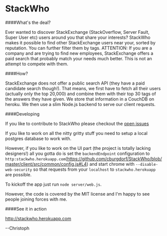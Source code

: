 # StackWho

####What's the deal?

Ever wanted to discover StackExchange (StackOverflow, Server Fault, Super User etc) users around you that share your interests? StackWho makes it possible to find other StackExchange users near your, sorted by reputation. You can further filter them by tags. ATTENTION: If you are a company and are trying to find new employees, StackExchange offers a paid search that probably match your needs much better. This is not an attempt to compete with them.

####How?

StackExchange does not offer a public search API (they have a paid candidate search though!). That means,
we first have to fetch all their users (actually only the top 20,000) and combine them with their top 30 tags of the answers they have given. We store that information in a CouchDB on heroku. We then use a slim Node.js
backend to serve our client requests.

####Developing

If you like to contribute to StackWho please checkout the [open issues](https://github.com/cburgdorf/StackWho/issues?state=open)

If you like to work on all the nitty gritty stuff you need to setup a local postgres database to work with.

However, if you like to work on the UI part (the project is totally lacking designers!) all you gotta do is
set the `backendEndpoint` configuration to `http:stackwho.herokuapp.com`(https://github.com/cburgdorf/StackWho/blob/master/client/src/common/config.js#L4) and start chrome with `--disable-web-security` so that requests from your `localhost` to `stackwho.herokuapp` are possible.

To kickoff the app just run `node server/web.js`.

However, the code is covered by the MIT license and I'm happy to see people joining forces with me.

####See it in action

http://stackwho.herokuapp.com

--Christoph
